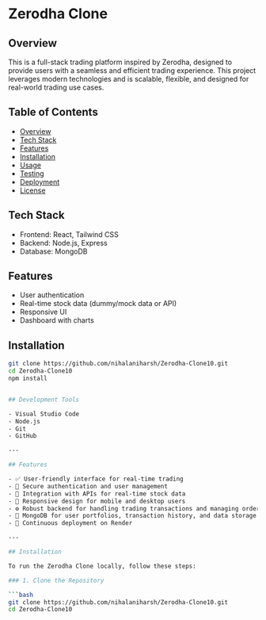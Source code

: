 # Zerodha Clone

## Overview

This is a full-stack trading platform inspired by Zerodha, designed to provide users with a seamless and efficient trading experience. This project leverages modern technologies and is scalable, flexible, and designed for real-world trading use cases.

## Table of Contents

- [Overview](#overview)
- [Tech Stack](#tech-stack)
- [Features](#features)
- [Installation](#installation)
- [Usage](#usage)
- [Testing](#testing)
- [Deployment](#deployment)
- [License](#license)

## Tech Stack

- Frontend: React, Tailwind CSS
- Backend: Node.js, Express
- Database: MongoDB

## Features

- User authentication
- Real-time stock data (dummy/mock data or API)
- Responsive UI
- Dashboard with charts

## Installation

```bash
git clone https://github.com/nihalaniharsh/Zerodha-Clone10.git
cd Zerodha-Clone10
npm install


## Development Tools

- Visual Studio Code
- Node.js
- Git
- GitHub

---

## Features

- ✅ User-friendly interface for real-time trading
- 🔐 Secure authentication and user management
- 🔗 Integration with APIs for real-time stock data
- 📱 Responsive design for mobile and desktop users
- ⚙️ Robust backend for handling trading transactions and managing orders
- 💾 MongoDB for user portfolios, transaction history, and data storage
- 🚀 Continuous deployment on Render

---

## Installation

To run the Zerodha Clone locally, follow these steps:

### 1. Clone the Repository

```bash
git clone https://github.com/nihalaniharsh/Zerodha-Clone10.git
cd Zerodha-Clone10
